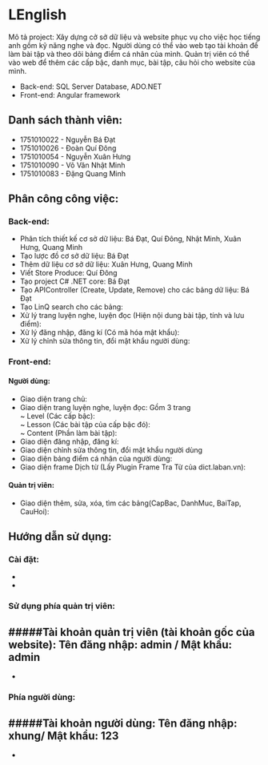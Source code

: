 # LEnglish

 Mô tả project: Xây dựng cở sở dữ liệu và website phục vụ cho việc học tiếng anh gồm kỹ năng nghe và đọc. Người dùng có thể vào web tạo tài khoản để làm bài tập và theo dõi bảng điểm cá nhân của mình. Quản trị viên có thể vào web để thêm các cấp bậc, danh mục, bài tập, câu hỏi cho website của mình.
+ Back-end: SQL Server Database, ADO.NET
+ Front-end: Angular framework

## Danh sách thành viên:
+ 1751010022 - Nguyễn Bá Đạt
+ 1751010026 - Đoàn Quí Đông
+ 1751010054 - Nguyễn Xuân Hưng
+ 1751010090 - Võ Văn Nhật Minh
+ 1751010083 - Đặng Quang Minh

## Phân công công việc:
### Back-end: 
 - Phân tích thiết kế cơ sở dữ liệu: Bá Đạt, Quí Đông, Nhật Minh, Xuân Hưng, Quang Minh
 - Tạo lược đồ cơ sở dữ liệu: Bá Đạt
 - Thêm dữ liệu cơ sở dữ liệu: Xuân Hưng, Quang Minh
 - Viết Store Produce: Quí Đông
 - Tạo project C# .NET core: Bá Đạt
 - Tạo APIController (Create, Update, Remove) cho các bảng dữ liệu: Bá Đạt
 - Tạo LinQ search cho các bảng: 
 - Xử lý trang luyện nghe, luyện đọc (Hiện nội dung bài tập, tính và lưu điểm):
 - Xử lý đăng nhập, đăng kí (Có mã hóa mật khẩu): 
 - Xử lý chỉnh sửa thông tin, đổi mật khẩu người dùng: 
### Front-end:
 #### Người dùng: 
  - Giao diện trang chủ:   
  - Giao diện trang luyện nghe, luyện đọc: Gồm 3 trang  
   ~ Level (Các cấp bậc):   
   ~ Lesson (Các bài tập của cấp bậc đó):    
   ~ Content (Phần làm bài tập):     
  - Giao diện đăng nhập, đăng kí:  
  - Giao diện chỉnh sửa thông tin, đổi mật khẩu người dùng  
  - Giao diện bảng điểm cá nhân của người dùng:  
  - Giao diện frame Dịch từ (Lấy Plugin Frame Tra Từ của dict.laban.vn):   
 #### Quản trị viên: 
  - Giao diện thêm, sửa, xóa, tìm các bảng(CapBac, DanhMuc, BaiTap, CauHoi):
## Hướng dẫn sử dụng:
 ### Cài đặt:
  - 
  - 
 ### Sử dụng phía quản trị viên: 
 #####Tài khoản quản trị viên (tài khoản gốc của website): Tên đăng nhập: admin / Mật khẩu: admin
  -
  -
 ### Phía người dùng: 
 #####Tài khoản người dùng: Tên đăng nhập: xhung/ Mật khẩu: 123
  -
  - 
 
